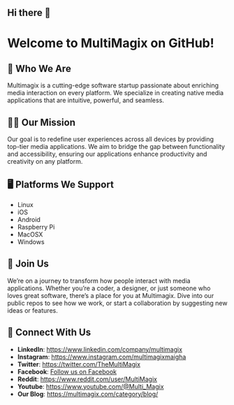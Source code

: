 ## Hi there 👋

# Welcome to MultiMagix on GitHub!

## 🚀 Who We Are
Multimagix is a cutting-edge software startup passionate about enriching media interaction on every platform. We specialize in creating native media applications that are intuitive, powerful, and seamless.

## 👩‍💻 Our Mission
Our goal is to redefine user experiences across all devices by providing top-tier media applications. We aim to bridge the gap between functionality and accessibility, ensuring our applications enhance productivity and creativity on any platform.

## 🖥️ Platforms We Support
- Linux
- iOS
- Android
- Raspberry Pi
- MacOSX
- Windows

## 🔗 Join Us
We’re on a journey to transform how people interact with media applications. Whether you’re a coder, a designer, or just someone who loves great software, there’s a place for you at Multimagix. Dive into our public repos to see how we work, or start a collaboration by suggesting new ideas or features.

## 📢 Connect With Us

- **LinkedIn**: https://www.linkedin.com/company/multimagix
- **Instagram**: https://www.instagram.com/multimagixmaigha
- **Twitter**: https://twitter.com/TheMultiMagix
- **Facebook**: [Follow us on Facebook](https://www.facebook.com/profile.php?id=61558353133909)
- **Reddit**: https://www.reddit.com/user/MultiMagix
- **Youtube**: https://www.youtube.com/@Multi_Magix
- **Our Blog**: https://multimagix.com/category/blog/

